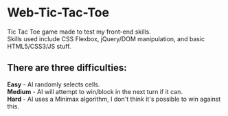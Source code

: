 # Web-Tic-Tac-Toe
 Tic Tac Toe game made to test my front-end skills.  
 Skills used include CSS Flexbox, jQuery/DOM manipulation, and basic HTML5/CSS3/JS stuff.

 ## There are three difficulties:  
 **Easy** - AI randomly selects cells.  
 **Medium** - AI will attempt to win/block in the next turn if it can.  
 **Hard** - AI uses a Minimax algorithm, I don't think it's possible to win against this.
